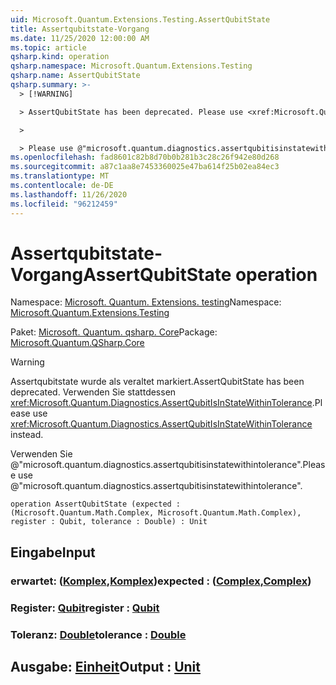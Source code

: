 ```yaml
---
uid: Microsoft.Quantum.Extensions.Testing.AssertQubitState
title: Assertqubitstate-Vorgang
ms.date: 11/25/2020 12:00:00 AM
ms.topic: article
qsharp.kind: operation
qsharp.namespace: Microsoft.Quantum.Extensions.Testing
qsharp.name: AssertQubitState
qsharp.summary: >-
  > [!WARNING]

  > AssertQubitState has been deprecated. Please use <xref:Microsoft.Quantum.Diagnostics.AssertQubitIsInStateWithinTolerance> instead.

  >

  > Please use @"microsoft.quantum.diagnostics.assertqubitisinstatewithintolerance".
ms.openlocfilehash: fad8601c82b8d70b0b281b3c28c26f942e80d268
ms.sourcegitcommit: a87c1aa8e7453360025e47ba614f25b02ea84ec3
ms.translationtype: MT
ms.contentlocale: de-DE
ms.lasthandoff: 11/26/2020
ms.locfileid: "96212459"
---
```

# <a name="assertqubitstate-operation"></a><span data-ttu-id="41c4d-102">Assertqubitstate-Vorgang</span><span class="sxs-lookup"><span data-stu-id="41c4d-102">AssertQubitState operation</span></span>

<span data-ttu-id="41c4d-103">Namespace: [Microsoft. Quantum. Extensions. testing](xref:Microsoft.Quantum.Extensions.Testing)</span><span class="sxs-lookup"><span data-stu-id="41c4d-103">Namespace: [Microsoft.Quantum.Extensions.Testing](xref:Microsoft.Quantum.Extensions.Testing)</span></span>

<span data-ttu-id="41c4d-104">Paket: [Microsoft. Quantum. qsharp. Core](https://nuget.org/packages/Microsoft.Quantum.QSharp.Core)</span><span class="sxs-lookup"><span data-stu-id="41c4d-104">Package: [Microsoft.Quantum.QSharp.Core](https://nuget.org/packages/Microsoft.Quantum.QSharp.Core)</span></span>


> [!WARNING]
> <span data-ttu-id="41c4d-105">Assertqubitstate wurde als veraltet markiert.</span><span class="sxs-lookup"><span data-stu-id="41c4d-105">AssertQubitState has been deprecated.</span></span> <span data-ttu-id="41c4d-106">Verwenden Sie stattdessen <xref:Microsoft.Quantum.Diagnostics.AssertQubitIsInStateWithinTolerance>.</span><span class="sxs-lookup"><span data-stu-id="41c4d-106">Please use <xref:Microsoft.Quantum.Diagnostics.AssertQubitIsInStateWithinTolerance> instead.</span></span>
>
> <span data-ttu-id="41c4d-107">Verwenden Sie @"microsoft.quantum.diagnostics.assertqubitisinstatewithintolerance".</span><span class="sxs-lookup"><span data-stu-id="41c4d-107">Please use @"microsoft.quantum.diagnostics.assertqubitisinstatewithintolerance".</span></span>



```qsharp
operation AssertQubitState (expected : (Microsoft.Quantum.Math.Complex, Microsoft.Quantum.Math.Complex), register : Qubit, tolerance : Double) : Unit
```


## <a name="input"></a><span data-ttu-id="41c4d-108">Eingabe</span><span class="sxs-lookup"><span data-stu-id="41c4d-108">Input</span></span>

### <a name="expected--complexcomplex"></a><span data-ttu-id="41c4d-109">erwartet: ([Komplex](xref:Microsoft.Quantum.Math.Complex),[Komplex](xref:Microsoft.Quantum.Math.Complex))</span><span class="sxs-lookup"><span data-stu-id="41c4d-109">expected : ([Complex](xref:Microsoft.Quantum.Math.Complex),[Complex](xref:Microsoft.Quantum.Math.Complex))</span></span>




### <a name="register--qubit"></a><span data-ttu-id="41c4d-110">Register: [Qubit](xref:microsoft.quantum.lang-ref.qubit)</span><span class="sxs-lookup"><span data-stu-id="41c4d-110">register : [Qubit](xref:microsoft.quantum.lang-ref.qubit)</span></span>




### <a name="tolerance--double"></a><span data-ttu-id="41c4d-111">Toleranz: [Double](xref:microsoft.quantum.lang-ref.double)</span><span class="sxs-lookup"><span data-stu-id="41c4d-111">tolerance : [Double](xref:microsoft.quantum.lang-ref.double)</span></span>





## <a name="output--unit"></a><span data-ttu-id="41c4d-112">Ausgabe: [Einheit](xref:microsoft.quantum.lang-ref.unit)</span><span class="sxs-lookup"><span data-stu-id="41c4d-112">Output : [Unit](xref:microsoft.quantum.lang-ref.unit)</span></span>


